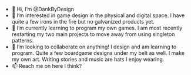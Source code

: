 - 👋 Hi, I’m @DankByDesign
- 👀 I’m interested in game design in the physical and digital space. I have quite a few irons in the fire but no galvanized products yet.
- 🌱 I’m currently learning to program my own games. I am most recently restarting my two main projects to move away from using singleton patterns.
- 💞️ I’m looking to collaborate on anything! I design and am learning to program. Quite a few boardgame designs under my belt as well. I make my own art. 
   Writing stories and music are hats I enjoy wearing.
- 📫 Reach me on here I think?

<!---
DankByDesign/DankByDesign is a ✨ special ✨ repository because its `README.md` (this file) appears on your GitHub profile.
You can click the Preview link to take a look at your changes.
--->
